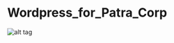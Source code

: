 # Wordpress_for_Patra_Corp

![alt tag](https://user-images.githubusercontent.com/57076637/96325982-e4cfdb00-0ffa-11eb-98b7-ee0cd1f6e7b5.png)
